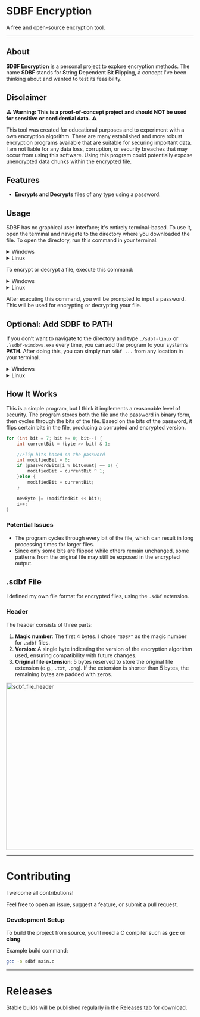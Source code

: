 # SDBF Encryption

A free and open-source encryption tool.

---

## About

**SDBF Encryption** is a personal project to explore encryption methods. The name **SDBF** stands for **S**tring **D**ependent **B**it **F**lipping, a concept I've been thinking about and wanted to test its feasibility.

## Disclaimer

⚠️ **Warning: This is a proof-of-concept project and should NOT be used for sensitive or confidential data.** ⚠️

This tool was created for educational purposes and to experiment with a own encryption algorithm. There are many established and more robust encryption programs available that are suitable for securing important data. I am not liable for any data loss, corruption, or security breaches that may occur from using this software. Using this program could potentially expose unencrypted data chunks within the encrypted file.

## Features

* **Encrypts and Decrypts** files of any type using a password.

## Usage

SDBF has no graphical user interface; it's entirely terminal-based. To use it, open the terminal and navigate to the directory where you downloaded the file. To open the directory, run this command in your terminal:

<details>
<summary>Windows</summary>

Command:
```powershell
cd <pathToDirectory>
```

<br>

Example:
```powershell
cd C:\stonie\Downloads
```

</details>

<details>
<summary>Linux</summary>

Command:
```bash
cd <pathToDirectory>
```

<br>

Example:
```bash
cd /home/stonie/Downloads
```

<br>

On Linux, you may need to grant the file execution permission with this command:

```bash
chmod +x sdbf-linux
```

</details>

To encrypt or decrypt a file, execute this command:

<details>
<summary>Windows</summary>

Encrypting a file:
```powershell
.\sdbf-windows.exe en <filePath>
```

Decrypting a file:
```powershell
.\sdbf-windows.exe de <filePath>
```

<br>

Example:
```powershell
.\sdbf-windows.exe en C:\stonie\Documents\text.txt
```

</details>

<details>
<summary>Linux</summary>

Encrypting a file:
```bash
./sdbf-linux en <filePath>
```

Decrypting a file:
```bash
./sdbf-linux de <filePath>
```

<br>

Example:
```bash
./sdbf-linux en /home/stonie/Documents/text.txt
```

</details>

After executing this command, you will be prompted to input a password. This will be used for encrypting or decrypting your file.

## Optional: Add SDBF to PATH

If you don’t want to navigate to the directory and type `./sdbf-linux` or `.\sdbf-windows.exe` every time, you can add the program to your system’s **PATH**. After doing this, you can simply run `sdbf ...` from any location in your terminal.

<details>
<summary>Windows</summary>

1. Move `sdbf-windows.exe` to a permanent folder (for example: `C:\Program Files\SDBF`).
2. Press **Win + R**, type `sysdm.cpl`, and press Enter.
3. Go to the **Advanced** tab → click **Environment Variables**.
4. Under **System variables**, find and select `Path`, then click **Edit**.
5. Click **New** and add the folder where you placed `sdbf-windows.exe` (e.g., `C:\Program Files\SDBF`).
6. Click **OK** to save and close all dialogs.
7. Open a new terminal (PowerShell or CMD) and test:

   ```powershell
   sdbf en C:/stonie/Documents/text.txt
   ```

</details>

<details>
<summary>Linux</summary>

1. Move `sdbf-linux` to your local folder:

   ```bash
   sudo mv sdbf-linux /usr/local/bin
   ```

   (`/usr/local/bin` is a standard place for custom executables).

2. Ensure it is executable:

   ```bash
   sudo chmod +x /usr/local/bin/sdbf-linux
   ```

3. Now you can run it directly from anywhere:

   ```bash
   sdbf en /home/stonie/Documents/text.txt
   ```

> If you don’t want to move the file, you can instead add its current folder to your PATH by editing your shell config file (`~/.bashrc`, `~/.zshrc`, etc.):
>
> ```bash
> echo 'export PATH="$PATH:/home/stonie/Downloads"' >> ~/.bashrc
> source ~/.bashrc
> ```

</details>

## How It Works

This is a simple program, but I think it implements a reasonable level of security. The program stores both the file and the password in binary form, then cycles through the bits of the file. Based on the bits of the password, it flips certain bits in the file, producing a corrupted and encrypted version.

```c
for (int bit = 7; bit >= 0; bit--) {
    int currentBit = (byte >> bit) & 1;

    //Flip bits based on the password
    int modifiedBit = 0;
    if (passwordBits[i % bitCount] == 1) {
        modifiedBit = currentBit ^ 1;
    }else {
        modifiedBit = currentBit;
    }

    newByte |= (modifiedBit << bit);
    i++;
}
```

### Potential Issues

* The program cycles through every bit of the file, which can result in long processing times for larger files.
* Since only some bits are flipped while others remain unchanged, some patterns from the original file may still be exposed in the encrypted output.

## .sdbf File

I defined my own file format for encrypted files, using the `.sdbf` extension.

### Header

The header consists of three parts:

1. **Magic number**: The first 4 bytes. I chose `"SDBF"` as the magic number for `.sdbf` files.
2. **Version**: A single byte indicating the version of the encryption algorithm used, ensuring compatibility with future changes.
3. **Original file extension**: 5 bytes reserved to store the original file extension (e.g., `.txt`, `.png`). If the extension is shorter than 5 bytes, the remaining bytes are padded with zeros.

<img width="3068" height="449" alt="sdbf_file_header" src="https://github.com/user-attachments/assets/dea9235c-8f62-4195-8033-65bc73ac2f45" />

---

# Contributing

I welcome all contributions!

Feel free to open an issue, suggest a feature, or submit a pull request.

### Development Setup

To build the project from source, you’ll need a C compiler such as **gcc** or **clang**.

Example build command:

```bash
gcc -o sdbf main.c
````

---

# Releases

Stable builds will be published regularly in the [Releases tab](https://github.com/Stoniye/SDBF-Encryption/releases) for download.